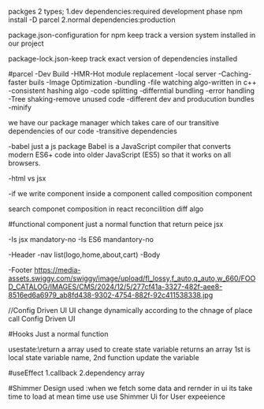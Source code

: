 packges 2 types;
1.dev dependencies:required development phase
npm install -D parcel
2.normal dependencies:production

package.json-configuration for npm
 keep track a version system installed in our project

package-lock.json-keep track exact version of dependencies installed

#parcel
-Dev Build
-HMR-Hot module replacement
-local server
-Caching-faster buils
-Image Optimization
-bundling
-file watching algo-written in c++
-consistent hashing algo 
-code splitting
-differntial bundling
-error handling
-Tree shaking-remove unused code
-different dev and producution bundles
-minify


we  have our package manager which takes care of our   transitive dependencies of our code
-transitive dependencies

-babel just a js package
Babel is a JavaScript compiler that converts modern ES6+ code into older JavaScript (ES5) so that it works on all browsers.


-html vs jsx



-if we write component inside a component called composition  component

search 
componet composition in react
reconcilition
diff algo




#functional component just a normal function that return peice jsx

-Is jsx mandatory-no
-Is ES6 mandantory-no

-Header
   -nav list(logo,home,about,cart)
-Body

-Footer
https://media-assets.swiggy.com/swiggy/image/upload/fl_lossy,f_auto,q_auto,w_660/FOOD_CATALOG/IMAGES/CMS/2024/12/5/277cf41a-3327-482f-aee8-8516ed6a6979_ab8fd438-9302-4754-882f-92c411538338.jpg

//Config Driven UI
UI change dynamically according to the chnage of place call Config Driven UI




#Hooks
Just a normal function

usestate:\return a array
used to create state variable
returns an array 1st is local state variable name,
2nd function update the variable

#useEffect
1.callback
2.dependency array

#Shimmer Design used :when we fetch some data and rernder in ui its take time to load at mean time use use Shimmer Ui for User expeeience
